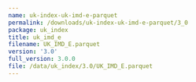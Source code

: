 ```yaml
---
name: uk-index-uk-imd-e-parquet
permalink: /downloads/uk-index-uk-imd-e-parquet/3_0
package: uk_index
title: uk_imd_e
filename: UK_IMD_E.parquet
version: '3.0'
full_version: 3.0.0
file: /data/uk_index/3.0/UK_IMD_E.parquet
---
```

